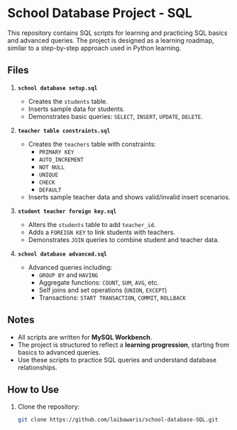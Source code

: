 # School Database Project - SQL

This repository contains SQL scripts for learning and practicing SQL basics and advanced queries. The project is designed as a learning roadmap, similar to a step-by-step approach used in Python learning.

## Files

1. **`school database setup.sql`**  
   - Creates the `students` table.  
   - Inserts sample data for students.  
   - Demonstrates basic queries: `SELECT`, `INSERT`, `UPDATE`, `DELETE`.

2. **`teacher table constraints.sql`**  
   - Creates the `teachers` table with constraints:  
     - `PRIMARY KEY`  
     - `AUTO_INCREMENT`  
     - `NOT NULL`  
     - `UNIQUE`  
     - `CHECK`  
     - `DEFAULT`  
   - Inserts sample teacher data and shows valid/invalid insert scenarios.

3. **`student teacher foreign key.sql`**  
   - Alters the `students` table to add `teacher_id`.  
   - Adds a `FOREIGN KEY` to link students with teachers.  
   - Demonstrates `JOIN` queries to combine student and teacher data.

4. **`school database advanced.sql`**  
   - Advanced queries including:  
     - `GROUP BY` and `HAVING`  
     - Aggregate functions: `COUNT`, `SUM`, `AVG`, etc.  
     - Self joins and set operations (`UNION`, `EXCEPT`)  
     - Transactions: `START TRANSACTION`, `COMMIT`, `ROLLBACK`  

## Notes

- All scripts are written for **MySQL Workbench**.  
- The project is structured to reflect a **learning progression**, starting from basics to advanced queries.  
- Use these scripts to practice SQL queries and understand database relationships.

## How to Use

1. Clone the repository:  
   ```bash
   git clone https://github.com/laibawaris/school-database-SQL.git



